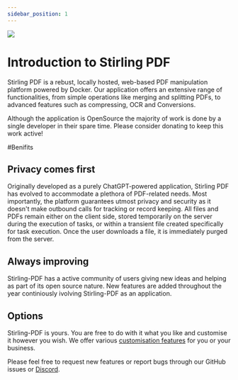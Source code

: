 ```yaml
---
sidebar_position: 1
---
```


![](https://raw.githubusercontent.com/Frooodle/Stirling-PDF/main/docs/stirling.png)

# Introduction to Stirling PDF

Stirling PDF is a rebust, locally hosted, web-based PDF manipulation platform powered by Docker. Our application offers an extensive range of functionalities, from simple operations like merging and splitting PDFs, to advanced features such as compressing, OCR and Conversions. 

Although the application is OpenSource the majority of work is done by a single developer in their spare time. Please consider donating to keep this work active!

#Benifits 

## Privacy comes first
Originally developed as a purely ChatGPT-powered application, Stirling PDF has evolved to accommodate a plethora of PDF-related needs. Most importantly, the platform guarantees utmost privacy and security as it doesn't make outbound calls for tracking or record keeping. All files and PDFs remain either on the client side, stored temporarily on the server during the execution of tasks, or within a transient file created specifically for task execution. Once the user downloads a file, it is immediately purged from the server.


## Always improving
Stirling-PDF has a active community of users giving new ideas and helping as part of its open source nature. New features are added throughout the year continiously ivolving Stirling-PDF as an application.

## Options
Stirling-PDF is yours.
You are free to do with it what you like and customise it however you wish. We offer various [customisation features](TODO) for you or your business. 


Please feel free to request new features or report bugs through our GitHub issues or [Discord](https://discord.gg/Cn8pWhQRxZ).
